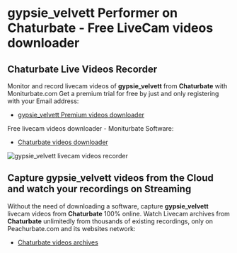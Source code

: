 # gypsie_velvett Performer on Chaturbate - Free LiveCam videos downloader

## Chaturbate Live Videos Recorder

Monitor and record livecam videos of **gypsie_velvett** from **Chaturbate** with Moniturbate.com
Get a premium trial for free by just and only registering with your Email address:
* [gypsie_velvett Premium videos downloader](https://moniturbate.com/request-demo-licence-key.html)

Free livecam videos downloader - Moniturbate Software:
* [Chaturbate videos downloader](https://moniturbate.com/moniturbate-download-software.html)

![gypsie_velvett livecam videos recorder](https://peachurnet.com/templates/moniturbate-software.png)


## Capture gypsie_velvett videos from the Cloud and watch your recordings on Streaming

Without the need of downloading a software, capture **gypsie_velvett** livecam videos from **Chaturbate** 100% online.
Watch Livecam archives from **Chaturbate** unlimitedly from thousands of existing recordings, only on Peachurbate.com and its websites network:
* [Chaturbate videos archives](https://peachurnet.com/)